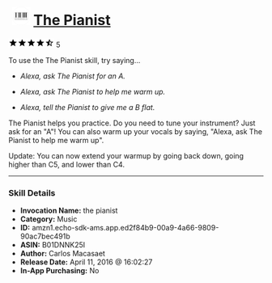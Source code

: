 # &nbsp;<img src="skill_icon" alt="The Pianist icon" width="36"> [The Pianist](http://alexa.amazon.com/#skills/amzn1.echo-sdk-ams.app.ed2f84b9-00a9-4a66-9809-90ac7bec491b)
![4.8 stars](../../images/ic_star_black_18dp_1x.png)![4.8 stars](../../images/ic_star_black_18dp_1x.png)![4.8 stars](../../images/ic_star_black_18dp_1x.png)![4.8 stars](../../images/ic_star_black_18dp_1x.png)![4.8 stars](../../images/ic_star_half_black_18dp_1x.png) 5

To use the The Pianist skill, try saying...

* *Alexa, ask The Pianist for an A.*

* *Alexa, ask The Pianist to help me warm up.*

* *Alexa, tell the Pianist to give me a B flat.*

The Pianist helps you practice. Do you need to tune your instrument? Just ask for an "A"! You can also warm up your vocals by saying, "Alexa, ask The Pianist to help me warm up".

Update: You can now extend your warmup by going back down, going higher than C5, and lower than C4.

***

### Skill Details

* **Invocation Name:** the pianist
* **Category:** Music
* **ID:** amzn1.echo-sdk-ams.app.ed2f84b9-00a9-4a66-9809-90ac7bec491b
* **ASIN:** B01DNNK25I
* **Author:** Carlos Macasaet
* **Release Date:** April 11, 2016 @ 16:02:27
* **In-App Purchasing:** No
